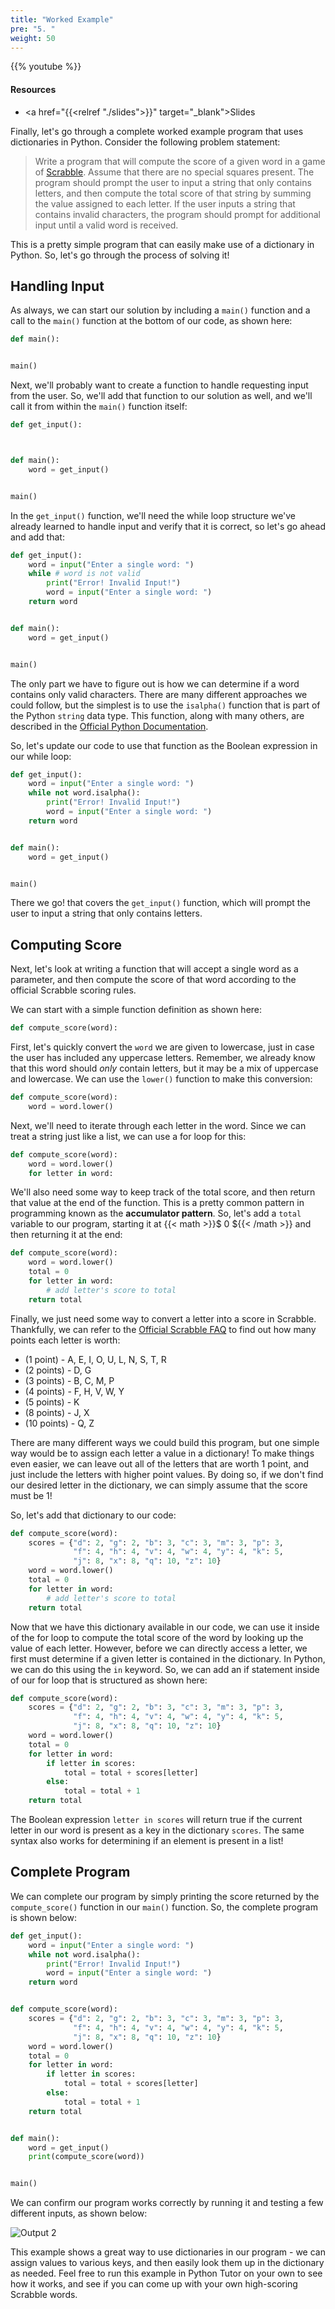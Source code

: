 ```yaml
---
title: "Worked Example"
pre: "5. "
weight: 50
---
```


{{% youtube  %}}

<!-- Old: tKJjpEvZidc -->

#### Resources

* <a href="{{<relref "./slides">}}" target="_blank">Slides</a>

Finally, let's go through a complete worked example program that uses dictionaries in Python. Consider the following problem statement:

> Write a program that will compute the score of a given word in a game of [Scrabble](https://en.wikipedia.org/wiki/Scrabble). Assume that there are no special squares present. The program should prompt the user to input a string that only contains letters, and then compute the total score of that string by summing the value assigned to each letter. If the user inputs a string that contains invalid characters, the program should prompt for additional input until a valid word is received.

This is a pretty simple program that can easily make use of a dictionary in Python. So, let's go through the process of solving it!

## Handling Input

As always, we can start our solution by including a `main()` function and a call to the `main()` function at the bottom of our code, as shown here:

```python
def main():


main()
```

Next, we'll probably want to create a function to handle requesting input from the user. So, we'll add that function to our solution as well, and we'll call it from within the `main()` function itself:

```python
def get_input():



def main():
    word = get_input()


main()
```

In the `get_input()` function, we'll need the while loop structure we've already learned to handle input and verify that it is correct, so let's go ahead and add that:

```python
def get_input():
    word = input("Enter a single word: ")
    while # word is not valid
        print("Error! Invalid Input!")
        word = input("Enter a single word: ")
    return word


def main():
    word = get_input()


main()
```

The only part we have to figure out is how we can determine if a word contains only valid characters. There are many different approaches we could follow, but the simplest is to use the `isalpha()` function that is part of the Python `string` data type. This function, along with many others, are described in the [Official Python Documentation](https://docs.python.org/3.6/library/stdtypes.html#text-sequence-type-str). 

So, let's update our code to use that function as the Boolean expression in our while loop:

```python
def get_input():
    word = input("Enter a single word: ")
    while not word.isalpha():
        print("Error! Invalid Input!")
        word = input("Enter a single word: ")
    return word


def main():
    word = get_input()


main()
```

There we go! that covers the `get_input()` function, which will prompt the user to input a string that only contains letters. 

## Computing Score

Next, let's look at writing a function that will accept a single word as a parameter, and then compute the score of that word according to the official Scrabble scoring rules. 

We can start with a simple function definition as shown here:

```python
def compute_score(word):

```

First, let's quickly convert the `word` we are given to lowercase, just in case the user has included any uppercase letters. Remember, we already know that this word should _only_ contain letters, but it may be a mix of uppercase and lowercase. We can use the `lower()` function to make this conversion:

```python
def compute_score(word):
    word = word.lower()

```

Next, we'll need to iterate through each letter in the word. Since we can treat a string just like a list, we can use a for loop for this:

```python
def compute_score(word):
    word = word.lower()
    for letter in word:

```

We'll also need some way to keep track of the total score, and then return that value at the end of the function. This is a pretty common pattern in programming known as the **accumulator pattern**. So, let's add a `total` variable to our program, starting it at {{< math >}}$ 0 ${{< /math >}} and then returning it at the end:

```python
def compute_score(word):
    word = word.lower()
    total = 0
    for letter in word:
        # add letter's score to total
    return total
```

Finally, we just need some way to convert a letter into a score in Scrabble. Thankfully, we can refer to the [Official Scrabble FAQ](https://scrabble.hasbro.com/en-us/faq) to find out how many points each letter is worth:

* (1 point) - A, E, I, O, U, L, N, S, T, R
* (2 points) - D, G
* (3 points) - B, C, M, P
* (4 points) - F, H, V, W, Y
* (5 points) - K
* (8 points) - J, X
* (10 points) - Q, Z

There are many different ways we could build this program, but one simple way would be to assign each letter a value in a dictionary! To make things even easier, we can leave out all of the letters that are worth 1 point, and just include the letters with higher point values. By doing so, if we don't find our desired letter in the dictionary, we can simply assume that the score must be 1!

So, let's add that dictionary to our code:

```python
def compute_score(word):
    scores = {"d": 2, "g": 2, "b": 3, "c": 3, "m": 3, "p": 3, 
              "f": 4, "h": 4, "v": 4, "w": 4, "y": 4, "k": 5, 
              "j": 8, "x": 8, "q": 10, "z": 10}
    word = word.lower()
    total = 0
    for letter in word:
        # add letter's score to total
    return total
```

Now that we have this dictionary available in our code, we can use it inside of the for loop to compute the total score of the word by looking up the value of each letter. However, before we can directly access a letter, we first must determine if a given letter is contained in the dictionary. In Python, we can do this using the `in` keyword. So, we can add an if statement inside of our for loop that is structured as shown here:

```python
def compute_score(word):
    scores = {"d": 2, "g": 2, "b": 3, "c": 3, "m": 3, "p": 3, 
              "f": 4, "h": 4, "v": 4, "w": 4, "y": 4, "k": 5, 
              "j": 8, "x": 8, "q": 10, "z": 10}
    word = word.lower()
    total = 0
    for letter in word:
        if letter in scores:
            total = total + scores[letter]
        else:
            total = total + 1
    return total
```

The Boolean expression `letter in scores` will return true if the current letter in our word is present as a key in the dictionary `scores`. The same syntax also works for determining if an element is present in a list!

## Complete Program

We can complete our program by simply printing the score returned by the `compute_score()` function in our `main()` function. So, the complete program is shown below:

```python
def get_input():
    word = input("Enter a single word: ")
    while not word.isalpha():
        print("Error! Invalid Input!")
        word = input("Enter a single word: ")
    return word


def compute_score(word):
    scores = {"d": 2, "g": 2, "b": 3, "c": 3, "m": 3, "p": 3, 
              "f": 4, "h": 4, "v": 4, "w": 4, "y": 4, "k": 5, 
              "j": 8, "x": 8, "q": 10, "z": 10}
    word = word.lower()
    total = 0
    for letter in word:
        if letter in scores:
            total = total + scores[letter]
        else:
            total = total + 1
    return total


def main():
    word = get_input()
    print(compute_score(word))


main()
```

We can confirm our program works correctly by running it and testing a few different inputs, as shown below:

![Output 2](/images/08/output2.png?classes=border,shadow)

This example shows a great way to use dictionaries in our program - we can assign values to various keys, and then easily look them up in the dictionary as needed. Feel free to run this example in Python Tutor on your own to see how it works, and see if you can come up with your own high-scoring Scrabble words.